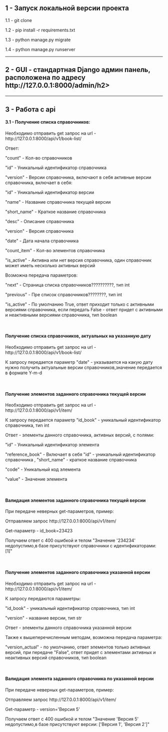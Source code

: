 <h2>1 - Запуск локальной версии проекта</h2>
<p>1.1 - git clone</p>
<p>1.2 - pip install -r requirements.txt</p>
<p>1.3 - python manage.py migrate</p>
<p>1.4 - python manage.py runserver<p>
  <hr>
<h2>2 - GUI - стандартная Django админ панель, расположена по адресу http://127.0.0.1:8000/admin/h2>
  <hr>
<h2>3 - Работа с api</h2>
<h4>3.1 - Получение списка справочников:</h4>
<p>Необходимо отправить get запрос на url - http://127.0.0.1:8000/api/v1/book-list/</p>
 <p>Ответ:</p>
  <p>"count" - Кол-во справочников</p>
  <p "next" - Следующая страница списка справочников, ответ приходит по 10 элементов</p>
  <p "previous" - Предыдущая страница списка справочников, ответ приходит по 10 элементов</p>
  <p "results" - Результат запроса, включает в себя:</p>
  <p> "id" - Уникальный идентификатор справочника</p>
  <p> "version" - Версии справочника, включают в себя активные версии справочника, включает в себя:</p>
  <p>"id" - Уникальный идентификатор версии</p>
  <p>"name" - Название справочника текущей версии</p>
  <p>"short_name" - Краткое название справочника</p>
  <p>"desc" - Описание справочника</p>
  <p>"version" - Версия справочника</p>
  <p> "date" - Дата начала справочника</p>
  <p> "count_item" - Кол-во элементов справочника</p>
  <p> "is_active" - Активна или нет версия справочника, один справочник может иметь несколько активных версий</p>
  <p>Возможна передача параметров:</p>
  <p>"next" - Страница списка справочников??????????, тип int</p>
  <p>"previous" - Пре список справочников????????, тип int</p>
  <p>"is_active" - По умолчанию True, ответ приходит только с активными версиями справочника, если передать False - ответ придет с активными и неактивными версиями справочника, тип boolean</p>
<br>
  <h4>Получение списка справочников, актуальных на указанную дату</h4>
  <p>Необходимо отправить get запрос на url - http://127.0.0.1:8000/api/v1/book-list/</p>
  <P>К запросу передается параметр "date" - указывается на какую дату нужно получить актуальные версии справочников,значение передается в формате Y-m-d</p>
<br>
  <h4>Получение элементов заданного справочника текущей версии</h4>
  <p>Необходимо отправить get запрос на url - http://127.0.0.1:8000/api/v1/item/</p>
  <p>К запросу передается параметр "id_book"  - уникальный идентификатор справочника, тиn int</p> 
  <p>Ответ - элементы данного справочника, активных версий, с полями:</p>
  <p> "id" - Уникальный идентификатор элемента</p>
  <p> "reference_book" - Включает в себя "id" - уникальный идентификатор справочника , "short_name" - краткое название справочника</p>
  <p>"code" - Уникальный код элемента</p>
  <p> "value" - Значение элемента</p>
<br>
  <h4>Валидация элементов заданного справочника текущей версии</h4>
  <p>При передаче неверных get-параметров, пример:</p>
  <p>Отправляем запрос http://127.0.0.1:8000/api/v1/item/</p>
  <p>Get-параметр - id_book=23423</p>
  <p>Получаем ответ с 400 ошибкой и телом "Значение '234234' недопустимо,в базе присутствуют справочники с идентификаторами: [1]"</p>
<br>
  <h4>Получение элементов заданного справочника указанной версии</h4>
  <p>Необходимо отправить get запрос на url - http://127.0.0.1:8000/api/v1/item/</p>
  <p>К запросу передаются параметры:
    <p>"id_book" - уникальный идентификатор справочника, тиn int</p>
  <p>"version" - название версии, тип str</p>
  <p>Ответ - элементы данного справочника указанной версии</h4>
 <p>Также к вышеперечисленным методам, возможна передача параметра:</p>
 <p>"version_actual" - по умолчанию, ответ элементов только активных версий, при передаче "False", ответ придет с элементами активных и неактивных версий справочников, тип boolean</p>
 <br>
 <h4>Валидация элемента заданного справочника по указанной версии</h4>
  <p>При передаче неверных get-параметров, пример:</p>
  <p>Отправляем запрос http://127.0.0.1:8000/api/v1/item/</p>
  <p>Get-параметр - version='Версия 5'</p>
  <p>Получаем ответ с 400 ошибкой и телом "Значение 'Версия 5' недопустимо,в базе присутствуют версии: ['Версия 1', 'Версия 2']"</p>
